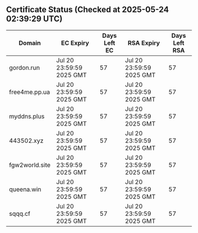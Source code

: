 ## Certificate Status (Checked at 2025-05-24 02:39:29 UTC)
| Domain | EC Expiry | Days Left EC | RSA Expiry | Days Left RSA |
|--------|-----------|-------------|------------|--------------|
| gordon.run | Jul 20 23:59:59 2025 GMT | 57 | Jul 20 23:59:59 2025 GMT | 57 |
| free4me.pp.ua | Jul 20 23:59:59 2025 GMT | 57 | Jul 20 23:59:59 2025 GMT | 57 |
| myddns.plus | Jul 20 23:59:59 2025 GMT | 57 | Jul 20 23:59:59 2025 GMT | 57 |
| 443502.xyz | Jul 20 23:59:59 2025 GMT | 57 | Jul 20 23:59:59 2025 GMT | 57 |
| fgw2world.site | Jul 20 23:59:59 2025 GMT | 57 | Jul 20 23:59:59 2025 GMT | 57 |
| queena.win | Jul 20 23:59:59 2025 GMT | 57 | Jul 20 23:59:59 2025 GMT | 57 |
| sqqq.cf | Jul 20 23:59:59 2025 GMT | 57 | Jul 20 23:59:59 2025 GMT | 57 |
